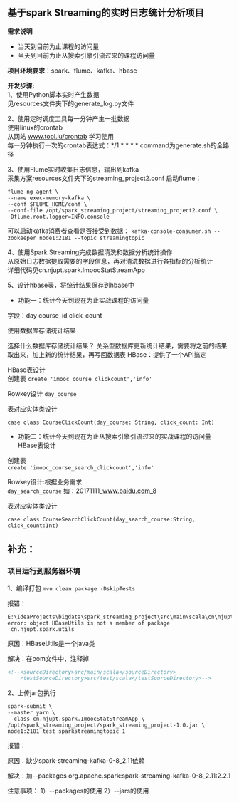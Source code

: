 ## 基于spark Streaming的实时日志统计分析项目
**需求说明**
* 当天到目前为止课程的访问量
* 当天到目前为止从搜索引擎引流过来的课程访问量

**项目环境要求**：spark、flume、kafka、hbase

**开发步骤:** \
1、使用Python脚本实时产生数据 \
见resources文件夹下的generate_log.py文件

2、使用定时调度工具每一分钟产生一批数据 \
使用linux的crontab \
从网站 www.tool.lu/crontab 学习使用 \
每一分钟执行一次的crontab表达式：*/1 * * * * <command>
command为generate.sh的全路径

3、使用Flume实时收集日志信息，输出到kafka \
采集方案resources文件夹下的streaming_project2.conf
启动flume：
```
flume-ng agent \
--name exec-memory-kafka \
--conf $FLUME_HOME/conf \
--conf-file /opt/spark_streaming_project/streaming_project2.conf \
-Dflume.root.logger=INFO,console
```
可以启动kafka消费者查看是否接受到数据：
`kafka-console-consumer.sh --zookeeper node1:2181 --topic streamingtopic`

4、使用Spark Streaming完成数据清洗和数据分析统计操作 \
从原始日志数据提取需要的字段信息，再对清洗数据进行各指标的分析统计 \
详细代码见cn.njupt.spark.ImoocStatStreamApp

5、设计hbase表，将统计结果保存到hbase中
* 功能一：统计今天到现在为止实战课程的访问量

字段：day course_id click_count

使用数据库存储统计结果

选择什么数据库存储统计结果？ 
关系型数据库更新统计结果，需要将之前的结果取出来，加上新的统计结果，再写回数据表 
HBase：提供了一个API搞定

HBase表设计 \
创建表
`create 'imooc_course_clickcount','info'`

Rowkey设计 
`day_course`

表对应实体类设计
```
case class CourseClickCount(day_course: String, click_count: Int)
```

* 功能二：统计今天到现在为止从搜索引擎引流过来的实战课程的访问量
HBase表设计

创建表 \
`create 'imooc_course_search_clickcount','info'`

Rowkey设计:根据业务需求 \
`day_search_course` 如：20171111_www.baidu.com_8

表对应实体类设计
```
case class CourseSearchClickCount(day_search_course:String, click_count:Int)
```

## 补充：
### 项目运行到服务器环境
1、编译打包 
`mvn clean package -DskipTests`

报错：
```
E:\IdeaProjects\bigdata\spark_streaming_project\src\main\scala\cn\njupt\spark\dao\CourseClickCountDAO.scala:4: error: object HBaseUtils is not a member of package
 cn.njupt.spark.utils
```
原因：HBaseUtils是一个java类

解决：在pom文件中，注释掉
```xml
<!--<sourceDirectory>src/main/scala</sourceDirectory>
    <testSourceDirectory>src/test/scala</testSourceDirectory>-->
```
2、上传jar包执行 
```
spark-submit \ 
--master yarn \ 
--class cn.njupt.spark.ImoocStatStreamApp \ 
/opt/spark_streaming_project/spark_streaming_project-1.0.jar \ 
node1:2181 test sparkstreamingtopic 1
```
报错：

原因：缺少spark-streaming-kafka-0-8_2.11依赖

解决：加--packages org.apache.spark:spark-streaming-kafka-0-8_2.11:2.2.1

注意事项： 
1）--packages的使用 
2）--jars的使用